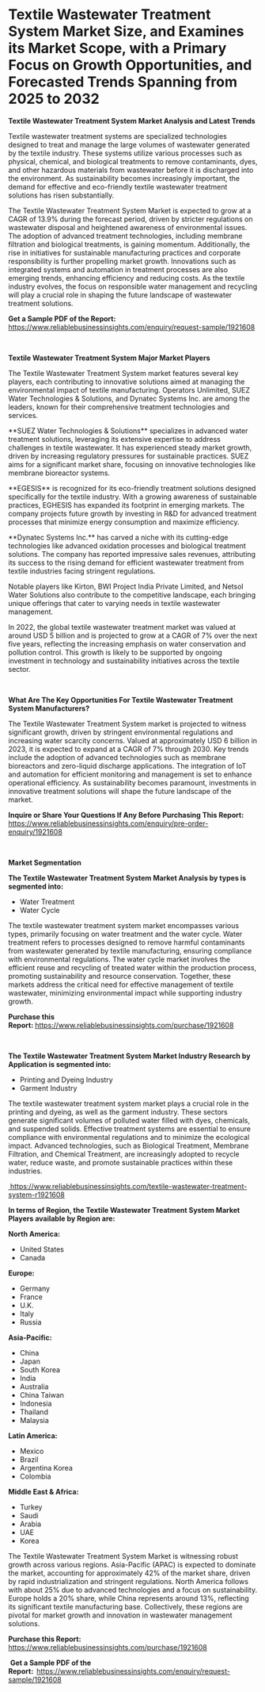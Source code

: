 <p><h1>Textile Wastewater Treatment System Market Size, and Examines its Market Scope, with a Primary Focus on Growth Opportunities, and Forecasted Trends Spanning from 2025 to 2032</h1></p><p><strong>Textile Wastewater Treatment System Market Analysis and Latest Trends</strong></p>
<p><p>Textile wastewater treatment systems are specialized technologies designed to treat and manage the large volumes of wastewater generated by the textile industry. These systems utilize various processes such as physical, chemical, and biological treatments to remove contaminants, dyes, and other hazardous materials from wastewater before it is discharged into the environment. As sustainability becomes increasingly important, the demand for effective and eco-friendly textile wastewater treatment solutions has risen substantially.</p><p>The Textile Wastewater Treatment System Market is expected to grow at a CAGR of 13.9% during the forecast period, driven by stricter regulations on wastewater disposal and heightened awareness of environmental issues. The adoption of advanced treatment technologies, including membrane filtration and biological treatments, is gaining momentum. Additionally, the rise in initiatives for sustainable manufacturing practices and corporate responsibility is further propelling market growth. Innovations such as integrated systems and automation in treatment processes are also emerging trends, enhancing efficiency and reducing costs. As the textile industry evolves, the focus on responsible water management and recycling will play a crucial role in shaping the future landscape of wastewater treatment solutions.</p></p>
<p><strong>Get a Sample PDF of the Report:&nbsp;</strong> <a href="https://www.reliablebusinessinsights.com/enquiry/request-sample/1921608?utm_campaign=3350&utm_medium=2&utm_source=Github&utm_content=ia&utm_term=12042025&utm_id=textile-wastewater-treatment-system">https://www.reliablebusinessinsights.com/enquiry/request-sample/1921608</a></p>
<p>&nbsp;</p>
<p><strong>Textile Wastewater Treatment System Major Market Players</strong></p>
<p><p>The Textile Wastewater Treatment System market features several key players, each contributing to innovative solutions aimed at managing the environmental impact of textile manufacturing. Operators Unlimited, SUEZ Water Technologies & Solutions, and Dynatec Systems Inc. are among the leaders, known for their comprehensive treatment technologies and services.</p><p>**SUEZ Water Technologies & Solutions** specializes in advanced water treatment solutions, leveraging its extensive expertise to address challenges in textile wastewater. It has experienced steady market growth, driven by increasing regulatory pressures for sustainable practices. SUEZ aims for a significant market share, focusing on innovative technologies like membrane bioreactor systems.</p><p>**EGESIS** is recognized for its eco-friendly treatment solutions designed specifically for the textile industry. With a growing awareness of sustainable practices, EGHESIS has expanded its footprint in emerging markets. The company projects future growth by investing in R&D for advanced treatment processes that minimize energy consumption and maximize efficiency.</p><p>**Dynatec Systems Inc.** has carved a niche with its cutting-edge technologies like advanced oxidation processes and biological treatment solutions. The company has reported impressive sales revenues, attributing its success to the rising demand for efficient wastewater treatment from textile industries facing stringent regulations.</p><p>Notable players like Kirton, BWI Project India Private Limited, and Netsol Water Solutions also contribute to the competitive landscape, each bringing unique offerings that cater to varying needs in textile wastewater management. </p><p>In 2022, the global textile wastewater treatment market was valued at around USD 5 billion and is projected to grow at a CAGR of 7% over the next five years, reflecting the increasing emphasis on water conservation and pollution control. This growth is likely to be supported by ongoing investment in technology and sustainability initiatives across the textile sector.</p></p>
<p>&nbsp;</p>
<p><strong>What Are The Key Opportunities For Textile Wastewater Treatment System Manufacturers?</strong></p>
<p><p>The Textile Wastewater Treatment System market is projected to witness significant growth, driven by stringent environmental regulations and increasing water scarcity concerns. Valued at approximately USD 6 billion in 2023, it is expected to expand at a CAGR of 7% through 2030. Key trends include the adoption of advanced technologies such as membrane bioreactors and zero-liquid discharge applications. The integration of IoT and automation for efficient monitoring and management is set to enhance operational efficiency. As sustainability becomes paramount, investments in innovative treatment solutions will shape the future landscape of the market.</p></p>
<p><strong>Inquire or Share Your Questions If Any Before Purchasing This Report:</strong> <a href="https://www.reliablebusinessinsights.com/enquiry/pre-order-enquiry/1921608?utm_campaign=3350&utm_medium=2&utm_source=Github&utm_content=ia&utm_term=12042025&utm_id=textile-wastewater-treatment-system">https://www.reliablebusinessinsights.com/enquiry/pre-order-enquiry/1921608</a></p>
<p>&nbsp;</p>
<p><strong>Market Segmentation</strong></p>
<p><strong>The Textile Wastewater Treatment System Market Analysis by types is segmented into:</strong></p>
<p><ul><li>Water Treatment</li><li>Water Cycle</li></ul></p>
<p><p>The textile wastewater treatment system market encompasses various types, primarily focusing on water treatment and the water cycle. Water treatment refers to processes designed to remove harmful contaminants from wastewater generated by textile manufacturing, ensuring compliance with environmental regulations. The water cycle market involves the efficient reuse and recycling of treated water within the production process, promoting sustainability and resource conservation. Together, these markets address the critical need for effective management of textile wastewater, minimizing environmental impact while supporting industry growth.</p></p>
<p><strong>Purchase this Report:&nbsp;</strong><a href="https://www.reliablebusinessinsights.com/purchase/1921608?utm_campaign=3350&utm_medium=2&utm_source=Github&utm_content=ia&utm_term=12042025&utm_id=textile-wastewater-treatment-system">https://www.reliablebusinessinsights.com/purchase/1921608</a></p>
<p>&nbsp;</p>
<p><strong>The Textile Wastewater Treatment System Market Industry Research by Application is segmented into:</strong></p>
<p><ul><li>Printing and Dyeing Industry</li><li>Garment Industry</li></ul></p>
<p><p>The textile wastewater treatment system market plays a crucial role in the printing and dyeing, as well as the garment industry. These sectors generate significant volumes of polluted water filled with dyes, chemicals, and suspended solids. Effective treatment systems are essential to ensure compliance with environmental regulations and to minimize the ecological impact. Advanced technologies, such as Biological Treatment, Membrane Filtration, and Chemical Treatment, are increasingly adopted to recycle water, reduce waste, and promote sustainable practices within these industries.</p></p>
<p><a href="https://www.reliablebusinessinsights.com/textile-wastewater-treatment-system-r1921608?utm_campaign=3350&utm_medium=2&utm_source=Github&utm_content=ia&utm_term=12042025&utm_id=textile-wastewater-treatment-system">&nbsp;https://www.reliablebusinessinsights.com/textile-wastewater-treatment-system-r1921608</a></p>
<p><strong>In terms of Region, the Textile Wastewater Treatment System Market Players available by Region are:</strong></p>
<p>
    <p> <strong> North America: </strong>
        <ul>
            <li>United States</li>
            <li>Canada</li>
        </ul>
        </p> 
    <p> <strong> Europe: </strong>
        <ul>
            <li>Germany</li>
            <li>France</li>
            <li>U.K.</li>
            <li>Italy</li>
            <li>Russia</li>
        </ul>
        </p> 
    <p> <strong> Asia-Pacific: </strong>
        <ul>
            <li>China</li>
            <li>Japan</li>
            <li>South Korea</li>
            <li>India</li>
            <li>Australia</li>
            <li>China Taiwan</li>
            <li>Indonesia</li>
            <li>Thailand</li>
            <li>Malaysia</li>
        </ul>
        </p> 
    <p> <strong> Latin America: </strong>
        <ul>
            <li>Mexico</li>
            <li>Brazil</li>
            <li>Argentina Korea</li>
            <li>Colombia</li>
        </ul>
        </p> 
    <p> <strong> Middle East & Africa: </strong>
        <ul>
            <li>Turkey</li>
            <li>Saudi</li>
            <li>Arabia</li>
            <li>UAE</li>
            <li>Korea</li>
        </ul>
    </p>
    </p>
<p><p>The Textile Wastewater Treatment System Market is witnessing robust growth across various regions. Asia-Pacific (APAC) is expected to dominate the market, accounting for approximately 42% of the market share, driven by rapid industrialization and stringent regulations. North America follows with about 25% due to advanced technologies and a focus on sustainability. Europe holds a 20% share, while China represents around 13%, reflecting its significant textile manufacturing base. Collectively, these regions are pivotal for market growth and innovation in wastewater management solutions.</p></p>
<p><strong>Purchase this Report: </strong><a href="https://www.reliablebusinessinsights.com/purchase/1921608?utm_campaign=3350&utm_medium=2&utm_source=Github&utm_content=ia&utm_term=12042025&utm_id=textile-wastewater-treatment-system">https://www.reliablebusinessinsights.com/purchase/1921608</a></p>
<p>&nbsp;<strong>Get a Sample PDF of the Report:&nbsp;&nbsp;</strong><a href="https://www.reliablebusinessinsights.com/enquiry/request-sample/1921608?utm_campaign=3350&utm_medium=2&utm_source=Github&utm_content=ia&utm_term=12042025&utm_id=textile-wastewater-treatment-system">https://www.reliablebusinessinsights.com/enquiry/request-sample/1921608</a></p>
<p><strong></strong></p>
<p><p></p><p></p><p></p></p>